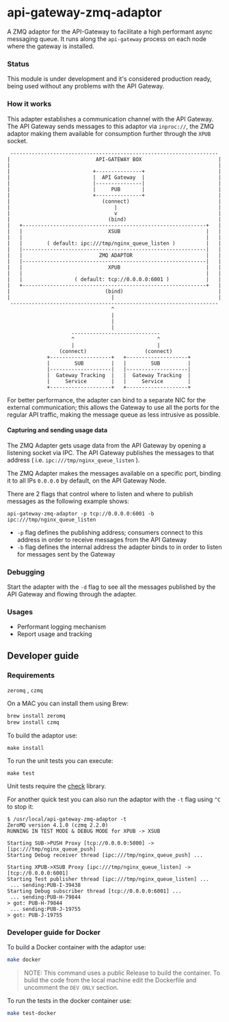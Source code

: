 api-gateway-zmq-adaptor
=======================

A ZMQ adaptor for the API-Gateway to facilitate a high performant async messaging queue.
It runs along the `api-gateway` process on each node where the gateway is installed.


### Status
This module is under development and it's considered production ready, being used without any problems with the API Gateway.

### How it works
This adapter establishes a communication channel with the API Gateway.
The API Gateway sends messages to this adaptor via `inproc://`, the ZMQ adaptor making them available for consumption further through the `XPUB` socket.

```
 --------------------------------------------------------------------
|                            API-GATEWAY BOX                         |
|                                                                    |
|                           +---------------+                        |
|                           |  API Gateway  |                        |
|                           |---------------|                        |
|                           |     PUB       |                        |
|                           +---------------+                        |
|                              (connect)                             |
|                                  |                                 |
|                                  v                                 |
|                                (bind)                              |
|   +------------------------------------------------------------+   |
|   |                            XSUB                            |   |
|   |                                                            |   |
|   |        ( default: ipc:///tmp/nginx_queue_listen )          |   |
|   |------------------------------------------------------------|   |
|   |                         ZMQ ADAPTOR                        |   |
|   |------------------------------------------------------------|   |
|   |                            XPUB                            |   |
|   |                                                            |   |
|   |                 ( default: tcp://0.0.0.0:6001 )            |   |
|   +------------------------------------------------------------+   |
|                               (bind)                               |
|                                 |                                  |
 --------------------------------------------------------------------
                                  ^
                                  |
                                  |
                                  |
                     -----------------------------
                     ^                           ^
                     |                           |
                 (connect)                   (connect)
             +--------------------+   +--------------------+
             |        SUB         |   |        SUB         |
             |--------------------|   |--------------------|
             |  Gateway Tracking  |   |  Gateway Tracking  |
             |     Service        |   |     Service        |
             +--------------------+   +--------------------+
```

For better performance, the adapter can bind to a separate NIC for the external communication;
this allows the Gateway to use all the ports for the regular API traffic, making the message queue as less intrusive as possible.

#### Capturing and sending usage data
The ZMQ Adapter gets usage data from the API Gateway by opening a listening socket via IPC.
The API Gateway publishes the messages to that address ( i.e. `ipc:///tmp/nginx_queue_listen` ).

The ZMQ Adapter makes the messages available on a specific port, binding it to all IPs `0.0.0.0` by default, on the API Gateway Node.

There are 2 flags that control where to listen and where to publish messages as the following example shows:

```
api-gateway-zmq-adaptor -p tcp://0.0.0.0:6001 -b ipc:///tmp/nginx_queue_listen
```

* `-p` flag defines the publishing address; consumers connect to this address in order to receive messages from the API Gateway
* `-b` flag defines the internal address the adapter binds to in order to listen for messages sent by the Gateway

### Debugging
Start the adapter with the `-d` flag to see all the messages published by the API Gateway and flowing through the adapter.

### Usages
* Performant logging mechanism
* Report usage and tracking
 
## Developer guide

### Requirements
`zeromq` , `czmq`

On a MAC you can install them using Brew:
```bash
brew install zeromq
brew install czmq
```

To build the adaptor use:

```
make install
```

To run the unit tests you can execute:
```
make test
```
Unit tests require the [check](http://check.sourceforge.net/doc/check_html/index.html#Top) library.

For another quick test you can also run the adaptor with the `-t` flag using `^C` to stop it:

```
$ /usr/local/api-gateway-zmq-adaptor -t
ZeroMQ version 4.1.0 (czmq 2.2.0)
RUNNING IN TEST MODE & DEBUG MODE for XPUB -> XSUB

Starting SUB->PUSH Proxy [tcp://0.0.0.0:5000] -> [ipc:///tmp/nginx_queue_push]
Starting Debug receiver thread [ipc:///tmp/nginx_queue_push] ...

Starting XPUB->XSUB Proxy [ipc:///tmp/nginx_queue_listen] -> [tcp://0.0.0.0:6001]
Starting Test publisher thread [ipc:///tmp/nginx_queue_listen] ...
 ... sending:PUB-I-39438
Starting Debug subscriber thread [tcp://0.0.0.0:6001] ...
 ... sending:PUB-H-79844
> got: PUB-H-79844
 ... sending:PUB-J-19755
> got: PUB-J-19755
```

### Developer guide for Docker

To build a Docker container with the adaptor use:

```bash
make docker
```
> NOTE: This command uses a public Release to build the container. 
To bulid the code from the local machine edit the Dockerfile and uncomment the `DEV ONLY` section.

To run the tests in the docker container use:

```bash
make test-docker
```
